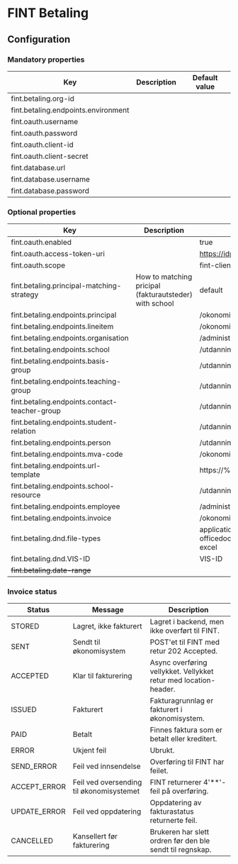 # FINT Betaling

## Configuration
### Mandatory properties
| Key                                 | Description | Default value |
|-------------------------------------|-------------|---------------|
| fint.betaling.org-id                |             |               |
| fint.betaling.endpoints.environment |             |               |
| fint.oauth.username                 |             |               |
| fint.oauth.password                 |             |               |
| fint.oauth.client-id                |             |               |
| fint.oauth.client-secret            |             |               |
| fint.database.url                   |             |               |
| fint.database.username              |             |               |
| fint.database.password              |             |               |


### Optional properties
| Key                                           | Description                                            | Default value                                                                              |
|-----------------------------------------------|--------------------------------------------------------|--------------------------------------------------------------------------------------------|
| fint.oauth.enabled                            |                                                        | true                                                                                       |
| fint.oauth.access-token-uri                   |                                                        | https://idp.felleskomponent.no/nidp/oauth/nam/token                                        |
| fint.oauth.scope                              |                                                        | fint-client                                                                                |
| fint.betaling.principal-matching-strategy     | How to matching pricipal (fakturautsteder) with school | default                                                                                    |
| fint.betaling.endpoints.principal             |                                                        | /okonomi/faktura/fakturautsteder                                                           |
| fint.betaling.endpoints.lineitem              |                                                        | /okonomi/kodeverk/vare                                                                     | 
| fint.betaling.endpoints.organisation          |                                                        | /administrasjon/organisasjon/organisasjonselement                                          |
| fint.betaling.endpoints.school                |                                                        | /utdanning/utdanningsprogram/skole                                                         |
| fint.betaling.endpoints.basis-group           |                                                        | /utdanning/elev/basisgruppe                                                                | 
| fint.betaling.endpoints.teaching-group        |                                                        | /utdanning/timeplan/undervisningsgruppe                                                    | 
| fint.betaling.endpoints.contact-teacher-group |                                                        | /utdanning/elev/kontaktlarergruppe                                                         | 
| fint.betaling.endpoints.student-relation      |                                                        | /utdanning/elev/elevforhold                                                                | 
| fint.betaling.endpoints.person                |                                                        | /utdanning/elev/person                                                                     | 
| fint.betaling.endpoints.mva-code              |                                                        | /okonomi/kodeverk/merverdiavgift                                                           | 
| fint.betaling.endpoints.url-template          |                                                        | https://%s.felleskomponent.no%s                                                            | 
| fint.betaling.endpoints.school-resource       |                                                        | /utdanning/elev/skoleressurs                                                               | 
| fint.betaling.endpoints.employee              |                                                        | /administrasjon/personal/person                                                            | 
| fint.betaling.endpoints.invoice               |                                                        | /okonomi/faktura/faktura                                                                   | 
| fint.betaling.dnd.file-types                  |                                                        | application/vnd.openxmlformats-officedocument.spreadsheetml.sheet,application/vnd.ms-excel | 
| fint.betaling.dnd.VIS-ID                      |                                                        | VIS-ID                                                                                     | 
| ~~fint.betaling.date-range~~                  |                                                        |                                                                                            |

### Invoice status

| Status       | Message                                  | Description                                                      |
|--------------|------------------------------------------|------------------------------------------------------------------|
| STORED       | Lagret, ikke fakturert                   | Lagret i backend, men ikke overført til FINT.                    |
| SENT         | Sendt til økonomisystem                  | POST'et til FINT med retur 202 Accepted.                         |
| ACCEPTED     | Klar til fakturering                     | Async overføring vellykket. Vellykket retur med location-header. |
| ISSUED       | Fakturert                                | Fakturagrunnlag er fakturert i økonomisystem.                    |
| PAID         | Betalt                                   | Finnes faktura som er betalt eller kreditert.                    |
| ERROR        | Ukjent feil                              | Ubrukt.                                                          |
| SEND_ERROR   | Feil ved innsendelse                     | Overføring til FINT har feilet.                                  |
| ACCEPT_ERROR | Feil ved oversending til økonomisystemet | FINT returnerer 4'**'-feil på overføring.                        |
| UPDATE_ERROR | Feil ved oppdatering                     | Oppdatering av fakturastatus returnerte feil.                    |
| CANCELLED    | Kansellert før fakturering               | Brukeren har slett ordren før den ble sendt til regnskap.        |

